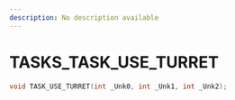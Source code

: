 ```yaml
---
description: No description available 
---
```


# TASKS\_TASK_USE_TURRET

```cpp
void TASK_USE_TURRET(int _Unk0, int _Unk1, int _Unk2);
```